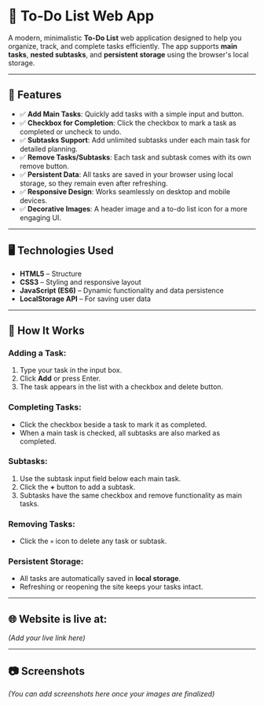 # 📝 To-Do List Web App

A modern, minimalistic **To-Do List** web application designed to help you organize, track, and complete tasks efficiently. The app supports **main tasks**, **nested subtasks**, and **persistent storage** using the browser's local storage.

---

## 🚀 Features

- ✅ **Add Main Tasks**: Quickly add tasks with a simple input and button.  
- ✅ **Checkbox for Completion**: Click the checkbox to mark a task as completed or uncheck to undo.  
- ✅ **Subtasks Support**: Add unlimited subtasks under each main task for detailed planning.  
- ✅ **Remove Tasks/Subtasks**: Each task and subtask comes with its own remove button.  
- ✅ **Persistent Data**: All tasks are saved in your browser using local storage, so they remain even after refreshing.  
- ✅ **Responsive Design**: Works seamlessly on desktop and mobile devices.  
- ✅ **Decorative Images**: A header image and a to-do list icon for a more engaging UI.  

---

## 🖥️ Technologies Used

- **HTML5** – Structure  
- **CSS3** – Styling and responsive layout  
- **JavaScript (ES6)** – Dynamic functionality and data persistence  
- **LocalStorage API** – For saving user data  

---

## 📌 How It Works

### Adding a Task:
1. Type your task in the input box.  
2. Click **Add** or press Enter.  
3. The task appears in the list with a checkbox and delete button.

### Completing Tasks:
- Click the checkbox beside a task to mark it as completed.  
- When a main task is checked, all subtasks are also marked as completed.

### Subtasks:
1. Use the subtask input field below each main task.  
2. Click the **+** button to add a subtask.  
3. Subtasks have the same checkbox and remove functionality as main tasks.

### Removing Tasks:
- Click the `×` icon to delete any task or subtask.

### Persistent Storage:
- All tasks are automatically saved in **local storage**.  
- Refreshing or reopening the site keeps your tasks intact.

---

## 🌐 Website is live at:
*(Add your live link here)*

---

## 📷 Screenshots
*(You can add screenshots here once your images are finalized)*
